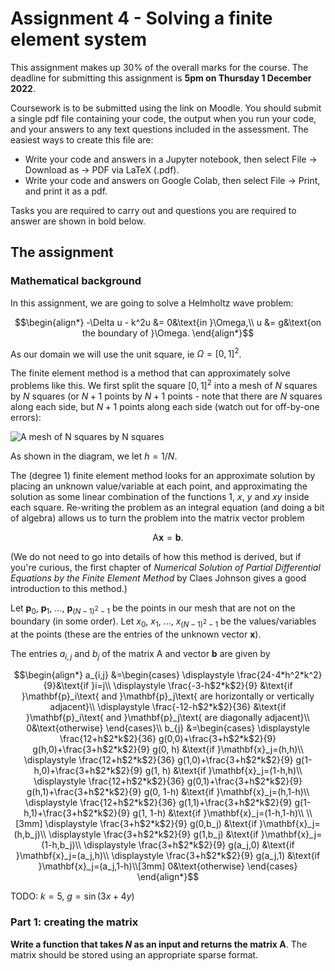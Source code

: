 # Assignment 4 - Solving a finite element system

This assignment makes up 30% of the overall marks for the course. The deadline for submitting this assignment is **5pm on Thursday 1 December 2022**.

Coursework is to be submitted using the link on Moodle. You should submit a single pdf file containing your code, the output when you run your code, and your answers
to any text questions included in the assessment. The easiest ways to create this file are:

- Write your code and answers in a Jupyter notebook, then select File -> Download as -> PDF via LaTeX (.pdf).
- Write your code and answers on Google Colab, then select File -> Print, and print it as a pdf.

Tasks you are required to carry out and questions you are required to answer are shown in bold below.

## The assignment

### Mathematical background
In this assignment, we are going to solve a Helmholtz wave problem:

$$\begin{align*}
-\Delta u - k^2u &= 0&\text{in }\Omega,\\
u &= g&\text{on the boundary of }\Omega.
\end{align*}$$

As our domain we will use the unit square, ie $\Omega=[0,1]^2$.

The finite element method is a method that can approximately solve problems like this. We first split the square $[0,1]^2$ into a mesh of $N$ squares by $N$ squares
(or $N+1$ points by $N+1$ points - 
note that there are $N$ squares along each side, but $N+1$ points along each side (watch out for off-by-one errors):

![A mesh of $N$ squares by $N$ squares](img/2022a4-mesh.png)

As shown in the diagram, we let $h=1/N$.

The (degree 1) finite element method looks for an approximate solution by placing an unknown value/variable at each point, and approximating the solution as some
linear combination of the functions $1$, $x$, $y$ and $xy$ inside each square. Re-writing the problem as an integral equation (and doing a bit of algebra) allows
us to turn the problem into the matrix vector problem

$$\mathrm{A}\mathbf{x}=\mathbf{b}.$$

(We do not need to go into details of how this method is derived, but if you're curious, the first chapter of
*Numerical Solution of Partial Differential Equations by the Finite Element Method* by Claes Johnson
gives a good introduction to this method.)

Let $\mathbf{p}_0$, $\mathbf{p}_1$, ..., $\mathbf{p}_{(N-1)^2-1}$ be the points in our mesh that are not on the boundary (in some order). Let $x_0$, $x_1$, ..., $x_{(N-1)^2-1}$ be
the values/variables at the points (these are the entries of the unknown vector $\mathbf{x}$).

The entries $a_{i,j}$ and $b_j$ of the matrix $\mathrm{A}$ and vector $\mathbf{b}$ are given by

$$\begin{align*}
a_{i,j} &=\begin{cases}
\displaystyle
\frac{24-4*h^2*k^2}{9}&\text{if }i=j\\
\displaystyle
\frac{-3-h$2*k$2}{9}
&\text{if }\mathbf{p}_i\text{ and }\mathbf{p}_j\text{ are horizontally or vertically adjacent}\\
\displaystyle
\frac{-12-h$2*k$2}{36}
&\text{if }\mathbf{p}_i\text{ and }\mathbf{p}_j\text{ are diagonally adjacent}\\
0&\text{otherwise}
\end{cases}\\
b_{j} &=\begin{cases}
\displaystyle
\frac{12+h$2*k$2}{36} g(0,0)+\frac{3+h$2*k$2}{9} g(h,0)+\frac{3+h$2*k$2}{9} g(0, h)
&\text{if }\mathbf{x}_j=(h,h)\\
\displaystyle
\frac{12+h$2*k$2}{36} g(1,0)+\frac{3+h$2*k$2}{9} g(1-h,0)+\frac{3+h$2*k$2}{9} g(1, h)
&\text{if }\mathbf{x}_j=(1-h,h)\\
\displaystyle
\frac{12+h$2*k$2}{36} g(0,1)+\frac{3+h$2*k$2}{9} g(h,1)+\frac{3+h$2*k$2}{9} g(0, 1-h)
&\text{if }\mathbf{x}_j=(h,1-h)\\
\displaystyle
\frac{12+h$2*k$2}{36} g(1,1)+\frac{3+h$2*k$2}{9} g(1-h,1)+\frac{3+h$2*k$2}{9} g(1, 1-h)
&\text{if }\mathbf{x}_j=(1-h,1-h)\\
\\[3mm]
\displaystyle
\frac{3+h$2*k$2}{9} g(0,b_j)
&\text{if }\mathbf{x}_j=(h,b_j)\\
\displaystyle
\frac{3+h$2*k$2}{9} g(1,b_j)
&\text{if }\mathbf{x}_j=(1-h,b_j)\\
\displaystyle
\frac{3+h$2*k$2}{9} g(a_j,0)
&\text{if }\mathbf{x}_j=(a_j,h)\\
\displaystyle
\frac{3+h$2*k$2}{9} g(a_j,1)
&\text{if }\mathbf{x}_j=(a_j,1-h)\\[3mm]
0&\text{otherwise}
\end{cases}
\end{align*}$$

TODO: $k=5$, $g=\sin(3x+4y)$

### Part 1: creating the matrix
**Write a function that takes $N$ as an input and returns the matrix $\mathrm{A}$**. The matrix should be stored using an appropriate sparse format.
